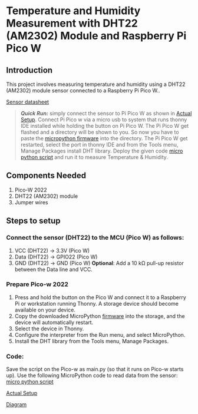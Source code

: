 # Temperature and Humidity Measurement with DHT22 (AM2302) Module and Raspberry Pi Pico W

## Introduction
This project involves measuring temperature and humidity using a DHT22 (AM2302) module sensor connected to a Raspberry Pi Pico W..

[Sensor datasheet](https://github.com/mrsoheilnezakat/Sensors/blob/main_branch/DHT22%20(AM2302)%20Module/Digital%2Bhumidity%2Band%2Btemperature%2Bsensor%2BAM2302.pdf)

> **_Quick Run:_** simply connect the sensor to Pi Pico W as shown in [Actual Setup](https://github.com/mrsoheilnezakat/Sensors/blob/main_branch/DHT22%20(AM2302)%20Module/Images/actual%20setup.jpg). Connect Pi Pico w via a micro usb to system that runs thonny IDE installed while holding the button on Pi Pico W. The Pi Pico W get flashed and a directory will be shown to you. So now you have to paste the [micropython firmware](https://github.com/mrsoheilnezakat/Sensors/blob/main_branch/DHT22%20(AM2302)%20Module/RPI_PICO_W-20241025-v1.24.0.uf2) into the directory. The Pi Pico W get restarted, select the port in thonny IDE and from the Tools menu, Manage Packages install DHT library. Deploy the given code [micro python script](https://github.com/mrsoheilnezakat/Sensors/blob/main_branch/DHT22%20(AM2302)%20Module/main.py) and run it to measure Temperature & Humidity.

## Components Needed
1. Pico-W 2022
2. DHT22 (AM2302) module
3. Jumper wires

## Steps to setup

### Connect the sensor (DHT22) to the MCU (Pico W) as follows:
1. VCC (DHT22) → 3.3V (Pico W)
2. Data (DHT22) → GPIO22 (Pico W)
3. GND (DHT22) → GND (Pico W)
**Optional**: Add a 10 kΩ pull-up resistor between the Data line and VCC.

### Prepare Pico-w 2022
1. Press and hold the button on the Pico W and connect it to a Raspberry Pi or workstation running Thonny. A storage device should become available on your device.
2. Copy the downloaded MicroPython [firmware](https://github.com/mrsoheilnezakat/Sensors/blob/main_branch/DHT22%20(AM2302)%20Module/RPI_PICO_W-20241025-v1.24.0.uf2) into the storage, and the device will automatically restart.
3. Select the device in Thonny.
4. Configure the interpreter from the Run menu, and select MicroPython.
5. Install the DHT library from the Tools menu, Manage Packages.

### Code:
Save the script on the Pico-w as main.py (so that it runs on Pico-w starts up).
Use the following MicroPython code to read data from the sensor: [micro python script](https://github.com/mrsoheilnezakat/Sensors/blob/main_branch/DHT22%20(AM2302)%20Module/main.py)



[Actual Setup](https://github.com/mrsoheilnezakat/Sensors/blob/main_branch/DHT22%20(AM2302)%20Module/Images/actual%20setup.jpg)

[Diagram](https://github.com/mrsoheilnezakat/Sensors/blob/main_branch/DHT22%20(AM2302)%20Module/Images/diagram.png)
